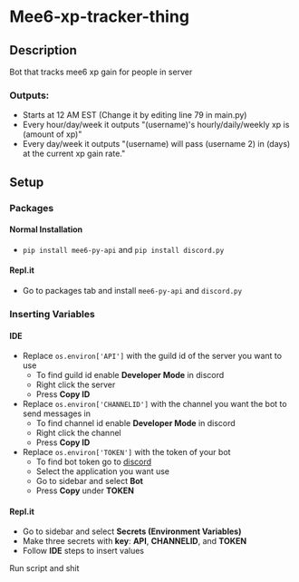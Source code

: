 # Mee6-xp-tracker-thing

## Description

Bot that tracks mee6 xp gain for people in server

### Outputs:

- Starts at 12 AM EST (Change it by editing line 79 in main.py)
- Every hour/day/week it outputs "(username)'s hourly/daily/weekly xp is (amount of xp)"
- Every day/week it outputs "(username) will pass (username 2) in (days) at the current xp gain rate."

## Setup

### Packages

#### Normal Installation
- `pip install mee6-py-api` and `pip install discord.py`

#### Repl.it
- Go to packages tab and install `mee6-py-api` and `discord.py`

### Inserting Variables

#### IDE

- Replace `os.environ['API']` with the guild id of the server you want to use
  - To find guild id enable **Developer Mode** in discord
  - Right click the server 
  - Press **Copy ID**
- Replace `os.environ['CHANNELID']` with the channel you want the bot to send messages in
  - To find channel id enable **Developer Mode** in discord
  - Right click the channel  
  - Press **Copy ID**
- Replace `os.environ['TOKEN']` with the token of your bot 
  - To find bot token go to [discord](https://discord.com/developers/applications)
  - Select the application you want use
  - Go to sidebar and select **Bot**
  - Press **Copy** under **TOKEN**

#### Repl.it

- Go to sidebar and select **Secrets (Environment Variables)**
- Make three secrets with **key**: **API**, **CHANNELID**, and **TOKEN**
- Follow **IDE** steps to insert values

Run script and shit
